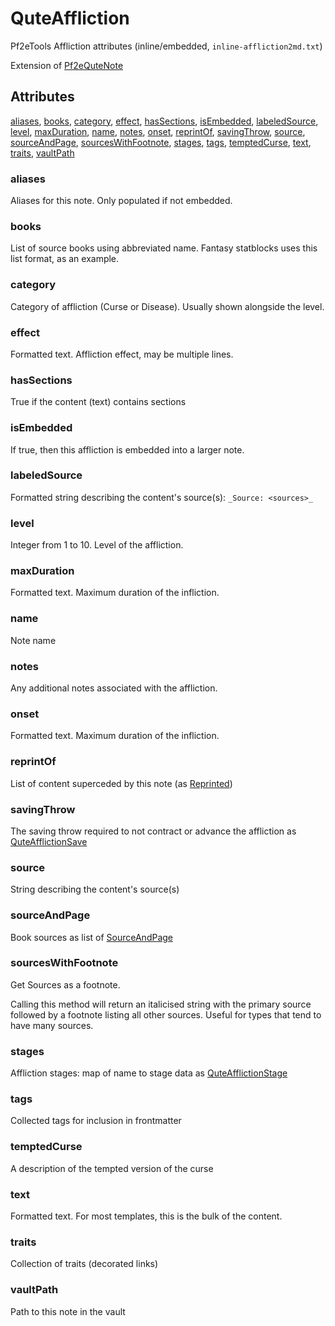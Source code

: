 # QuteAffliction

Pf2eTools Affliction attributes (inline/embedded, `inline-affliction2md.txt`)

Extension of [Pf2eQuteNote](../Pf2eQuteNote.md)

## Attributes

[aliases](#aliases), [books](#books), [category](#category), [effect](#effect), [hasSections](#hassections), [isEmbedded](#isembedded), [labeledSource](#labeledsource), [level](#level), [maxDuration](#maxduration), [name](#name), [notes](#notes), [onset](#onset), [reprintOf](#reprintof), [savingThrow](#savingthrow), [source](#source), [sourceAndPage](#sourceandpage), [sourcesWithFootnote](#sourceswithfootnote), [stages](#stages), [tags](#tags), [temptedCurse](#temptedcurse), [text](#text), [traits](#traits), [vaultPath](#vaultpath)

### aliases

Aliases for this note. Only populated if not embedded.

### books

List of source books using abbreviated name. Fantasy statblocks uses this list format, as an example.

### category

Category of affliction (Curse or Disease). Usually shown alongside the level.

### effect

Formatted text. Affliction effect, may be multiple lines.

### hasSections

True if the content (text) contains sections

### isEmbedded

If true, then this affliction is embedded into a larger note.

### labeledSource

Formatted string describing the content's source(s): `_Source: <sources>_`

### level

Integer from 1 to 10. Level of the affliction.

### maxDuration

Formatted text. Maximum duration of the infliction.

### name

Note name

### notes

Any additional notes associated with the affliction.

### onset

Formatted text. Maximum duration of the infliction.

### reprintOf

List of content superceded by this note (as [Reprinted](../../Reprinted.md))

### savingThrow

The saving throw required to not contract or advance the affliction as
[QuteAfflictionSave](QuteAfflictionSave.md)

### source

String describing the content's source(s)

### sourceAndPage

Book sources as list of [SourceAndPage](../../SourceAndPage.md)

### sourcesWithFootnote

Get Sources as a footnote.

Calling this method will return an italicised string with the primary source
followed by a footnote listing all other sources. Useful for types
that tend to have many sources.

### stages

Affliction stages: map of name to stage data as
[QuteAfflictionStage](QuteAfflictionStage.md)

### tags

Collected tags for inclusion in frontmatter

### temptedCurse

A description of the tempted version of the curse

### text

Formatted text. For most templates, this is the bulk of the content.

### traits

Collection of traits (decorated links)

### vaultPath

Path to this note in the vault
